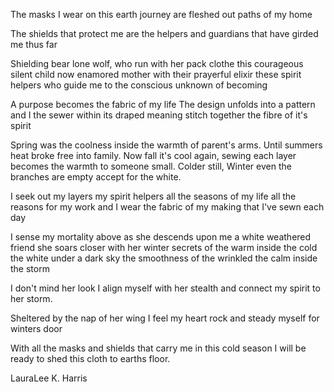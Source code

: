 The masks I wear
on this earth journey
are fleshed out paths
of my home

The shields that protect me
are the helpers and guardians
that have girded me
thus far

Shielding bear
lone wolf,
who run with her pack
clothe this
courageous silent child
now enamored mother
with their prayerful elixir
these spirit helpers
who guide me to
the conscious unknown
of becoming

A purpose becomes
the fabric of my life
The design unfolds
into a pattern
and I the sewer
within its draped meaning
stitch together the fibre
of it's spirit

Spring was the coolness
inside the warmth
of parent's arms.
Until summers heat
broke free
into family.
Now fall
it's cool again,
sewing each layer
becomes
the warmth
to someone small.
Colder still, Winter
even the branches are empty
accept for the white.

I seek out my layers
my spirit helpers
all the seasons of my life
all the reasons for my work
and I wear the fabric
of my making
that I've sewn
each day

I sense my mortality
above
as she descends upon me
a white weathered friend
she soars closer
with her
winter secrets
of the warm inside the cold
the white under a dark sky
the smoothness of the wrinkled
the calm inside the storm

I don't mind her look
I align myself with her stealth
and connect my spirit
to her storm.

Sheltered by the nap of her wing
I feel my heart rock
and steady myself
for winters door

With all the masks and shields
that carry me
in this cold season
I will be ready
to shed this cloth
to earths floor.

LauraLee K. Harris
